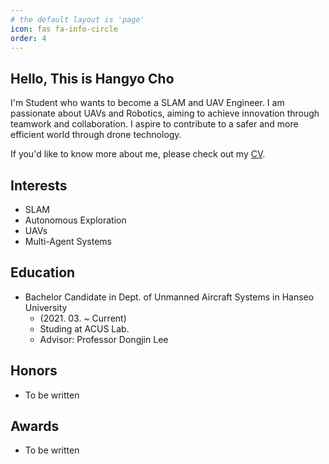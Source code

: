 ```yaml
---
# the default layout is 'page'
icon: fas fa-info-circle
order: 4
---
```

## Hello, This is Hangyo Cho
I'm Student who wants to become a SLAM and UAV Engineer. I am passionate about UAVs and Robotics, aiming to achieve innovation through teamwork and collaboration. I aspire to contribute to a safer and more efficient world through drone technology. 

If you'd like to know more about me, please check out my [CV](https://github.com/HangyoCho/HangyoCho.github.io/blob/main/assets/img/CV/HangyoCho_CV_0704.pdf).
 
## Interests
- SLAM
- Autonomous Exploration
- UAVs
- Multi-Agent Systems

## Education
- Bachelor Candidate in Dept. of Unmanned Aircraft Systems in Hanseo University 
  - (2021. 03. ~ Current)
  - Studing at ACUS Lab. 
  - Advisor: Professor Dongjin Lee

## Honors
- To be written

## Awards
- To be written
 